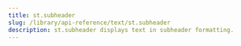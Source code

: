```yaml
---
title: st.subheader
slug: /library/api-reference/text/st.subheader
description: st.subheader displays text in subheader formatting.
---
```


<Autofunction function="streamlit.subheader" />
